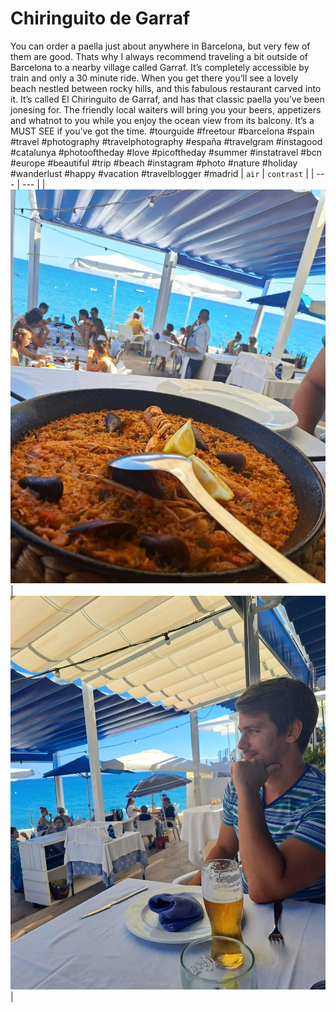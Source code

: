 # Chiringuito de Garraf

You can order a paella just about anywhere in Barcelona, but very few of them are good. Thats why I always recommend traveling a bit outside of Barcelona to a nearby village called Garraf. It’s completely accessible by train and only a 30 minute ride. When you get there you’ll see a lovely beach nestled between rocky hills, and this fabulous restaurant carved into it. It’s called El Chiringuito de Garraf, and has that classic paella you’ve been jonesing for. The friendly local waiters will bring you your beers, appetizers and whatnot to you while you enjoy the ocean view from its balcony. It’s a MUST SEE if you’ve got the time. #tourguide #freetour #barcelona #spain #travel #photography #travelphotography #españa #travelgram #instagood #catalunya #photooftheday #love #picoftheday #summer #instatravel #bcn #europe #beautiful #trip #beach #instagram #photo #nature #holiday #wanderlust #happy #vacation #travelblogger #madrid
| `air` | `contrast` |
| --- | --- |
| [![air skin](./assets/Chiringuito-1.jpg)](./assets/Chiringuito-1.jpg) | [![contrast skin](./assets/Chiringuito-2.jpg)](./assets/Chiringuito-2.jpg) |




